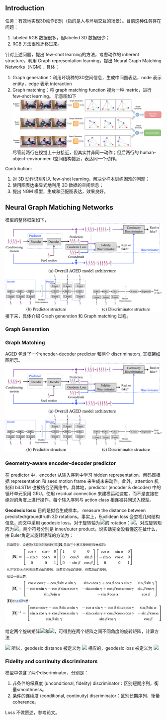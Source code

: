 ## Introduction ##

  任务：有效地实现3D动作识别（指的是人与环境交互的场景）。目前这种任务存在问题：
  1. labeled RGB 数据很多，但labeled 3D 数据很少；
  2. RGB 方法很难迁移过来。  

针对上述问题，提出 few-shot learning的方法，考虑动作的 inherent structure，利用 Graph representation learning，提出 Neural Graph Matching Networks（NGM），具体：
  1. Graph generation：利用环境种的3D空间信息，生成中间图表达，node 表示 entity，edge 表示 interaction
  2. Graph matching：将 graph matching function 视为一种 metric，进行 few-shot learning。
示意图如下
![image](https://github.com/limaosen0/Paper-Talk/blob/master/paper-note/ECCV2018/Neural_graph_matching_networks_for_fewshot_3d_action_recognition/images/fig1.jpg)
尽管前两行在视觉上十分接近，但其实并非同一动作；但后两行的 human-object-environmen t空间结构接近，表达同一个动作。

Contribution:
  1. 对 3D 动作识别引入 few-shot learning，解决少样本训练困难的问题；
  2. 使用图表达来显式地利用 3D 数据的空间信息；
  3. 提出 NGM 模型，生成和匹配图表达，效果良好。

## Neural Graph Matiching Networks ##
模型的整体框架如下，
![image](https://github.com/limaosen0/Paper-Talk/blob/master/paper-note/ECCV2018/Adversarial%20Geometry-Aware%20Human%20Motion%20Prediction/images/fig2.jpg)
接下来，具体介绍 Graph generation 和 Graph matching 过程。
### Graph Generation ###
### Graph Matching ###
AGED 包含了一个encoder-decoder predictor 和两个 discriminators, 其框架如图所示。
![image](https://github.com/limaosen0/Paper-Talk/blob/master/paper-note/ECCV2018/Adversarial%20Geometry-Aware%20Human%20Motion%20Prediction/images/fig2.jpg)
### Geometry-aware encoder-decoder predictor ###
在 predictor 中，encoder 从输入序列中学习 hidden representation，解码器根据 representation 和 seed motion frame 来生成未来动作。此外，attention 机制和 biLSTM 也被结合至网络中。具体地，predictor (encoder & decoder) 中的循环单元采用 GRU。使用 residual connection 来建模运动速度，而不是直接在绝对的角度上进行操作。每个输入序列与 action class 相连被共同送入模型。

**Geodesic loss:** 目的是拟合生成样本， measure the distance between predicted/groundtruth 3D rotations。事实上，Euclidean loss 会忽视几何结构信息，而文中采用 geodesic loss。对于旋转轴为<img src="http://latex.codecogs.com/gif.latex? \mathbf{u}=(u_1, u_2, u_3)^{\rm{T}}" />的 rotation：<img src="http://latex.codecogs.com/gif.latex? \mathbf{\theta}=(\alpha, \beta, \gamma)" />，对应旋转矩阵为<img src="http://latex.codecogs.com/gif.latex? \mathbf{R}=[\mathbf{\theta} \cdot \mathbf{u}]_{\times}" />，两个符号分别是 inner/outer product。说实话完全没看懂这在扯什么，由 Euler角定义旋转矩阵的方法为：

![image](https://github.com/limaosen0/Paper-Talk/blob/master/paper-note/ECCV2018/Adversarial%20Geometry-Aware%20Human%20Motion%20Prediction/images/fig3.jpg)

给定两个旋转矩阵<img src="http://latex.codecogs.com/gif.latex? \mathbf{R}" />和<img src="http://latex.codecogs.com/gif.latex? \hat{\mathbf{R}}" />，可得到在两个矩阵之间不同角度的旋转矩阵，计算方法

<img src="http://latex.codecogs.com/gif.latex? \log\hat{\mathbf{R}}\mathbf{R}^{\rm{T}}=A\frac{arcsin(\|A\|_2)}{\|A\|_2}" />
所以，geodesic distance 被定义为

<img src="http://latex.codecogs.com/gif.latex? \mathbf{d}_G(\hat{\mathbf{R}},\mathbf{R})=\|\log\hat{\mathbf{R}}\mathbf{R}^{\rm{T}}\|_2" />
相应的，geodesic loss 被定义为

<img src="http://latex.codecogs.com/gif.latex? \mathcal{L}_{geo}=\sum_{j=n+1}^{n+m}\sum_{k=1}^{K/3}\mathbf{d}_G(\hat{\mathbf{R}}_j^k,\mathbf{R}_j^k)" />

### Fidelity and continuity discriminators ###
模型中包含了两个discriminator，分别是：
  1. 非条件的保真度 (unconditional, fidelity) discriminator：区别短期序列，衡量smoothness。
  2. 条件的连续度 (conditional, continuity) discriminator：区别长期序列，衡量coherence。
  
Loss 不做赘述，参考论文。


